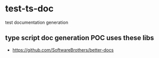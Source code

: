 # test-ts-doc
test documentation generation
## type script doc generation POC uses these libs
- https://github.com/SoftwareBrothers/better-docs

